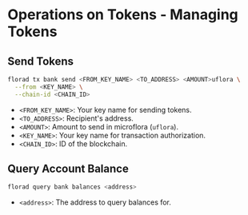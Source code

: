 # Operations on Tokens - Managing Tokens

## Send Tokens
```bash
florad tx bank send <FROM_KEY_NAME> <TO_ADDRESS> <AMOUNT>uflora \
  --from <KEY_NAME> \
  --chain-id <CHAIN_ID>
```
- `<FROM_KEY_NAME>`: Your key name for sending tokens.
- `<TO_ADDRESS>`: Recipient's address.
- `<AMOUNT>`: Amount to send in microflora (`uflora`).
- `<KEY_NAME>`: Your key name for transaction authorization.	
- `<CHAIN_ID>`: ID of the blockchain.

## Query Account Balance
```bash
florad query bank balances <address>
```
- `<address>`: The address to query balances for.
